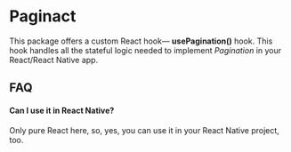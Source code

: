 # Paginact

This package offers a custom React hook—  **usePagination()** hook. This hook handles all the stateful logic needed to implement *Pagination* in your React/React Native app. 
## FAQ

#### Can I use it in React Native?

Only pure React here, so, yes, you can use it in your React Native project, too.

